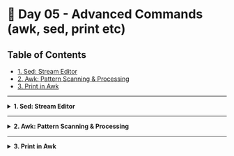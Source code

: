 # 🐧 Day 05 - Advanced Commands (awk, sed, print etc)

## Table of Contents
- [1. Sed: Stream Editor](#1-sed-stream-editor)  
- [2. Awk: Pattern Scanning & Processing](#2-awk-pattern-scanning--processing)  
- [3. Print in Awk](#3-print-in-awk)  

---

<details>
<summary><strong>1. Sed: Stream Editor</strong></summary>

## Theory & Notes

- Sed processes text line-by-line (“streams”), applying editing commands without launching an interactive editor.  
- **Pattern Space**: Each line is read into the pattern space, edited, then output (unless suppressed by `-n`).  
- **Scripts**: Use `-e` to chain multiple commands or `-f script.sed` to load from a file.  
- **Substitution**: `s/old/new/[flags]` supports:
  - `g` – global replace on each line  
  - `i` – case-insensitive match  
  - Numeric (e.g. `2`) – replace only the 2nd occurrence  
- **In-Place Editing**: `-i[.bak]` modifies files directly; optional `.bak` suffix for backups.

---

| Command | Description                             | Syntax                             | Example                                  |
| ------- | --------------------------------------- | ---------------------------------- | ---------------------------------------- |
| `sed`   | Invoke sed with script/actions         | `sed [options] '<script>' <file>`  | `sed 's/foo/bar/' file.txt`              |
| `-n`    | Suppress automatic printing            | `sed -n '<script>' <file>`         | `sed -n 'p' file.txt`                    |
| `p`     | Print pattern space (inside script)    | `/pattern/ p`                      | `sed -n '/error/ p' logfile.log`         |
| `s`     | Substitute text matching a regex       | `s/<regex>/<replacement>/[flags]`  | `sed 's/^[ \t]*//g' file.txt`            |
| `-i`    | Edit file in place (with optional .bak)| `sed -i '<script>' <file>`         | `sed -i 's/foo/bar/g' file.txt`          |

</details>

---

<details>
<summary><strong>2. Awk: Pattern Scanning & Processing</strong></summary>

## Theory & Notes

- Awk is a line-oriented scripting language designed for text processing and reporting.  
- **Records & Fields**: By default, each line is a record (`$0`); fields are `$1`, `$2`, … split by `FS` (default whitespace).  
- **BEGIN/END Blocks**:  
  - `BEGIN { … }` runs before any input is read.  
  - `END { … }` runs after all input is processed.  
- **Built-in Variables**:  
  - `NR` – current record number  
  - `NF` – number of fields in current record  
  - `FS` – input field separator  
  - `OFS` – output field separator  
- Complex Awk programs can be loaded with `-f script.awk`.

---

| Command | Description                                                  | Syntax                                        | Example                                                     |
| ------- | ------------------------------------------------------------ | --------------------------------------------- | ----------------------------------------------------------- |
| `awk`   | Invoke awk with program                                      | `awk [options] 'pattern { action }' <file>`   | `awk '/ERROR/ { print $0 }' logfile.log`                    |
| `-F`    | Specify input field separator                                | `awk -F '<sep>' '{ action }' <file>`          | `awk -F ',' '{ print $1 }' data.csv`                       |
| `BEGIN` | Block executed before processing any lines                   | part of `'BEGIN { … } … END { … }'`           | `awk 'BEGIN { print "Start" } {print $2} END {print "End"}' file.txt` |
| `END`   | Block executed after processing all lines                    | see above                                     | see above                                                   |
| `NR`    | Built-in variable for current record (line) number           | used inside action block                      | `awk '{ print NR, $0 }' file.txt`                           |
| `FS`    | Input field separator variable                               | set in `BEGIN` block                          | `awk 'BEGIN { FS = ":" } { print $1 }' /etc/passwd`         |
| `OFS`   | Output field separator variable                              | set in `BEGIN` block                          | `awk 'BEGIN { OFS = " | " } { print $1, $2 }' data.txt`     |

</details>

---

<details>
<summary><strong>3. Print in Awk</strong></summary>

## Theory & Notes

- `print` outputs data: entire records, specific fields, expressions, or string literals.  
- **Output Field Separator** (`OFS`) defines how multiple arguments are joined (default is space).  
- **Redirection**:  
  - `>` overwrites the target file  
  - `>>` appends to the target file  

---

| Usage                    | Description                                                   | Example                                           |
| ------------------------ | ------------------------------------------------------------- | ------------------------------------------------- |
| `print`                  | Print the entire record (`$0`)                                | `awk '{ print $0 }' file.txt`                     |
| `print var1, var2`       | Print multiple fields/variables separated by `OFS`            | `awk '{ print $1, $3 }' records.txt`              |
| `print "text"`           | Print a literal string                                        | `awk 'BEGIN { print "Hello, World!" }'`           |
| `print $1 + 2`           | Evaluate expression before printing                           | `awk '{ print $1 + 10 }' numbers.txt`             |
| `print $0 >> "out.txt"`  | Redirect the output of `print` to a file (append mode)        | `awk '{ print >> "results.txt" }' data.txt`       |

</details>
